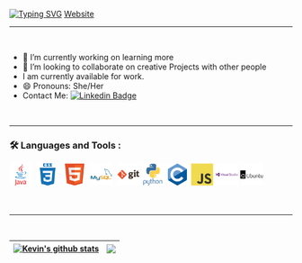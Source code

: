[![Typing SVG](https://readme-typing-svg.demolab.com?font=Anton&size=30&pause=1000&color=E9E9E9&width=500&height=60&lines=Hi+everyone+%F0%9F%91%8B)](https://git.io/typing-svg) <a href="https://hind214875.github.io/hindSamiri.github.io/" rel="nofollow">Website</a>
<hr>
</br>

- 🔭 I’m currently working on learning more
- 👯 I’m looking to collaborate on creative Projects with other people
- I am currently available for work.
- 😄 Pronouns: She/Her
- Contact Me: [![Linkedin Badge](https://img.shields.io/badge/-LinkedIn-blue?style=flat&logo=Linkedin&logoColor=white)](https://www.linkedin.com/in/hind-samiri-983583111)
</br>
<hr>

### :hammer_and_wrench: Languages and Tools :
<div>
  <img src="https://github.com/devicons/devicon/blob/master/icons/java/java-original-wordmark.svg" title="Java" alt="Java" width="40" height="40"/>&nbsp;
  <img src="https://github.com/devicons/devicon/blob/master/icons/css3/css3-plain-wordmark.svg"  title="CSS3" alt="CSS" width="40" height="40"/>&nbsp;
  <img src="https://github.com/devicons/devicon/blob/master/icons/html5/html5-original.svg" title="HTML5" alt="HTML" width="40" height="40"/>&nbsp;
  <img src="https://github.com/devicons/devicon/blob/master/icons/mysql/mysql-original-wordmark.svg" title="MySQL"  alt="MySQL" width="40" height="40"/>&nbsp;
  <img src="https://github.com/devicons/devicon/blob/master/icons/git/git-original-wordmark.svg" title="Git" **alt="Git" width="40" height="40"/>
  <img src="https://github.com/devicons/devicon/blob/master/icons/python/python-original-wordmark.svg" title="python" **alt="python" width="40" height="40"/>
  <img src="https://github.com/devicons/devicon/blob/master/icons/c/c-original.svg" title="C" **alt="C" width="40" height="40"/>
  <img src="https://github.com/devicons/devicon/blob/master/icons/javascript/javascript-original.svg" title="javaScript" **alt="javaScript" width="40" height="40"/>
  <img src="https://github.com/devicons/devicon/blob/master/icons/visualstudio/visualstudio-plain-wordmark.svg" title="visualstudio" **alt="visualstudio" width="40" height="40"/>
<img src="https://github.com/devicons/devicon/blob/master/icons/ubuntu/ubuntu-plain-wordmark.svg" title="ubuntu" **alt="ubuntu" width="40" height="40"/>
</div>

</br>
</br>
<hr>
</br>

 | <a href="https://github.com/hind214875/github-readme-stats"><img align="center" src="https://github-readme-stats.vercel.app/api?username=hind214875&theme=github_dark&hide=contribs,issues&show_icons=true&hide_border=true" alt="Kevin's github stats" /></a> | <a href="https://github.com/hind214875/github-readme-stats"><img align="center" src="https://github-readme-stats.vercel.app/api/top-langs/?username=hind214875&theme=github_dark&layout=compact&hide_border=true" /></a> |
| ------------- | ------------- |




